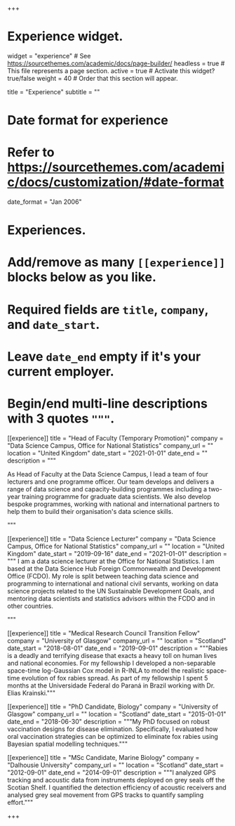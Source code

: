 +++
# Experience widget.
widget = "experience"  # See https://sourcethemes.com/academic/docs/page-builder/
headless = true  # This file represents a page section.
active = true  # Activate this widget? true/false
weight = 40  # Order that this section will appear.

title = "Experience"
subtitle = ""

# Date format for experience
#   Refer to https://sourcethemes.com/academic/docs/customization/#date-format
date_format = "Jan 2006"

# Experiences.
#   Add/remove as many `[[experience]]` blocks below as you like.
#   Required fields are `title`, `company`, and `date_start`.
#   Leave `date_end` empty if it's your current employer.
#   Begin/end multi-line descriptions with 3 quotes `"""`.

[[experience]]
  title = "Head of Faculty (Temporary Promotion)"
  company = "Data Science Campus, Office for National Statistics"
  company_url = ""
  location = "United Kingdom"
  date_start = "2021-01-01"
  date_end = ""
  description = """

As Head of Faculty at the Data Science Campus, I lead a team of four lecturers and one programme officer. Our team develops and delivers a range of data science and capacity-building programmes including a two-year training programme for graduate data scientists. We also develop bespoke programmes, working with national and international partners to help them to build their organisation's data science skills. 
  
"""


[[experience]]
  title = "Data Science Lecturer"
  company = "Data Science Campus, Office for National Statistics"
  company_url = ""
  location = "United Kingdom"
  date_start = "2019-09-16"
  date_end = "2021-01-01"
  description = """
  I am a data science lecturer at the Office for National Statistics. I am based at the Data Science Hub Foreign Commonwealth and Development Office (FCDO). My role is split between teaching data science and programming to international and national civil servants, working on data science projects related to the UN Sustainable Development Goals, and mentoring data scientists and statistics advisors within the FCDO and in other countries.  
  
"""

[[experience]]
  title = "Medical Research Council Transition Fellow"
  company = "University of Glasgow"
  company_url = ""
  location = "Scotland"
  date_start = "2018-08-01"
  date_end = "2019-09-01"
  description = """Rabies is a deadly and terrifying disease that exacts a heavy toll on human lives and national economies. For my fellowship I developed a non-separable space-time log-Gaussian Cox model in R-INLA to model the realistic space-time evolution of fox rabies spread. As part of my fellowship I spent 5 months at the Universidade Federal do Paraná in Brazil working with Dr. Elias Krainski."""


[[experience]]
  title = "PhD Candidate, Biology"
  company = "University of Glasgow"
  company_url = ""
  location = "Scotland"
  date_start = "2015-01-01"
  date_end = "2018-06-30"
  description = """My PhD focused on robust vaccination designs for disease elimination. Specifically, I evaluated how oral vaccination strategies can be optimized to eliminate fox rabies using Bayesian spatial modelling techniques."""



[[experience]]
  title = "MSc Candidate, Marine Biology"
  company = "Dalhousie University"
  company_url = ""
  location = "Scotland"
  date_start = "2012-09-01"
  date_end = "2014-09-01"
  description = """I analyzed GPS tracking and acoustic data from instruments deployed on grey seals off the Scotian Shelf. I quantified the detection efficiency of acoustic receivers and analysed grey seal movement from GPS tracks to quantify sampling effort."""

+++

